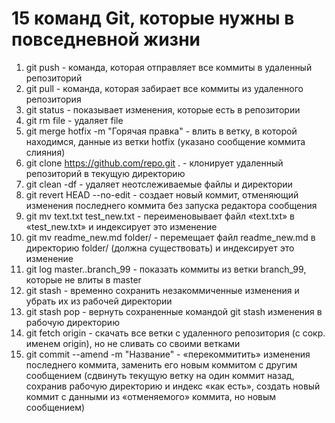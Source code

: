 # 15 команд Git, которые нужны в повседневной жизни

1. git push - команда, которая отправляет все коммиты в удаленный репозиторий
10. git pull - команда, которая забирает все коммиты из удаленного репозитория
11. git status - показывает изменения, которые есть в репозитории
12. git rm file - удаляет file
13. git merge hotfix -m "Горячая правка" - влить в ветку, в которой находимся, данные из ветки hotfix (указано сообщение коммита слияния)
14. git clone https://github.com/repo.git . - клонирует удаленный репозиторий в текущую директорию
15. git clean -df - удаляет неотслеживаемые файлы и директории
16. git revert HEAD --no-edit - создает новый коммит, отменяющий изменения последнего коммита без запуска редактора сообщения
17. git mv text.txt test_new.txt - переименовывает файл «text.txt» в «test_new.txt» и индексирует это изменение
15. git mv readme_new.md folder/ - перемещает файл readme_new.md в директорию folder/ (должна существовать) и индексирует это изменение
15. git log master..branch_99 - показать коммиты из ветки branch_99, которые не влиты в master
16. git stash - временно сохранить незакоммиченные изменения и убрать их из рабочей директории
15. git stash pop - вернуть сохраненные командой git stash изменения в рабочую директорию
16. git fetch origin - скачать все ветки с удаленного репозитория (с сокр. именем origin), но не сливать со своими ветками
15. git commit --amend -m "Название" - «перекоммитить» изменения последнего коммита, заменить его новым коммитом с другим сообщением (сдвинуть текущую ветку на один коммит назад, сохранив рабочую директорию и индекс «как есть», создать новый коммит с данными из «отменяемого» коммита, но новым сообщением)
